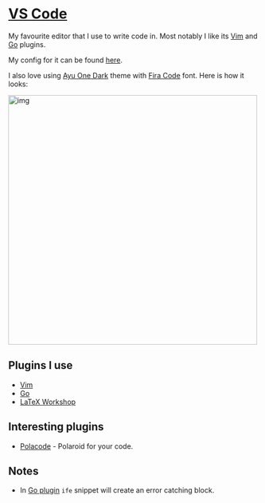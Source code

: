 # [VS Code](https://github.com/Microsoft/vscode)
My favourite editor that I use to write code in. Most notably I like its [Vim](https://github.com/VSCodeVim/Vim) and [Go](https://github.com/Microsoft/vscode-go) plugins.

My config for it can be found [here](https://github.com/nikitavoloboev/dotfiles/blob/master/vscode/settings.json).

I also love using [Ayu One Dark](https://marketplace.visualstudio.com/items?itemName=faceair.ayu-one-dark) theme with [Fira Code](https://github.com/tonsky/FiraCode) font. Here is how it looks:

<img src="https://i.imgur.com/q44Or5z.png" width="500" alt="img">

## Plugins I use
- [Vim](https://github.com/VSCodeVim/Vim)
- [Go](https://github.com/Microsoft/vscode-go)
- [LaTeX Workshop](https://github.com/James-Yu/LaTeX-Workshop)

## Interesting plugins
- [Polacode](https://github.com/octref/polacode) - Polaroid for your code.

## Notes
- In [Go plugin](https://github.com/Microsoft/vscode-go) `ife` snippet will create an error catching block.